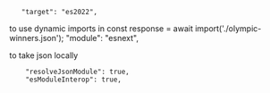        "target": "es2022",

to use dynamic imports in const response = await import('./olympic-winners.json');
            "module": "esnext",


to take json locally

        "resolveJsonModule": true,
        "esModuleInterop": true,
